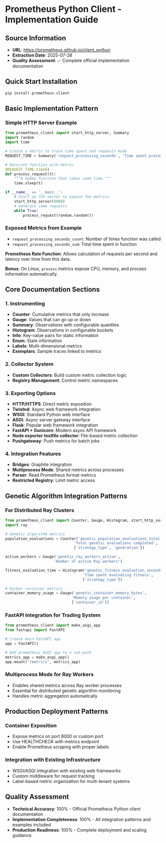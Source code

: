 # Prometheus Python Client - Implementation Guide

## Source Information
- **URL**: https://prometheus.github.io/client_python
- **Extraction Date**: 2025-07-28
- **Quality Assessment**: ✅ Complete official implementation documentation

## Quick Start Installation

```bash
pip install prometheus-client
```

## Basic Implementation Pattern

### Simple HTTP Server Example
```python
from prometheus_client import start_http_server, Summary
import random
import time

# Create a metric to track time spent and requests made
REQUEST_TIME = Summary('request_processing_seconds', 'Time spent processing request')

# Decorate function with metric
@REQUEST_TIME.time()
def process_request(t):
    """A dummy function that takes some time."""
    time.sleep(t)

if __name__ == '__main__':
    # Start up the server to expose the metrics
    start_http_server(8000)
    # Generate some requests
    while True:
        process_request(random.random())
```

### Exposed Metrics from Example
- `request_processing_seconds_count`: Number of times function was called
- `request_processing_seconds_sum`: Total time spent in function

**Prometheus Rate Function**: Allows calculation of requests per second and latency over time from this data.

**Bonus**: On Linux, `process` metrics expose CPU, memory, and process information automatically.

## Core Documentation Sections

### 1. Instrumenting
- **Counter**: Cumulative metrics that only increase
- **Gauge**: Values that can go up or down
- **Summary**: Observations with configurable quantiles
- **Histogram**: Observations in configurable buckets
- **Info**: Key-value pairs for static information
- **Enum**: State information
- **Labels**: Multi-dimensional metrics
- **Exemplars**: Sample traces linked to metrics

### 2. Collector System
- **Custom Collectors**: Build custom metric collection logic
- **Registry Management**: Control metric namespaces

### 3. Exporting Options
- **HTTP/HTTPS**: Direct metric exposition
- **Twisted**: Async web framework integration
- **WSGI**: Standard Python web interface
- **ASGI**: Async server gateway interface
- **Flask**: Popular web framework integration
- **FastAPI + Gunicorn**: Modern async API framework
- **Node exporter textfile collector**: File-based metric collection
- **Pushgateway**: Push metrics for batch jobs

### 4. Integration Features
- **Bridges**: Graphite integration
- **Multiprocess Mode**: Shared metrics across processes
- **Parser**: Read Prometheus format metrics
- **Restricted Registry**: Limit metric access

## Genetic Algorithm Integration Patterns

### For Distributed Ray Clusters
```python
from prometheus_client import Counter, Gauge, Histogram, start_http_server
import ray

# Genetic algorithm metrics
population_evaluations = Counter('genetic_population_evaluations_total', 
                               'Total genetic evaluations completed', 
                               ['strategy_type', 'generation'])

active_workers = Gauge('genetic_ray_workers_active', 
                      'Number of active Ray workers')

fitness_evaluation_time = Histogram('genetic_fitness_evaluation_seconds',
                                   'Time spent evaluating fitness',
                                   ['strategy_type'])

# Docker container metrics
container_memory_usage = Gauge('genetic_container_memory_bytes',
                              'Memory usage per container',
                              ['container_id'])
```

### FastAPI Integration for Trading System
```python
from prometheus_client import make_asgi_app
from fastapi import FastAPI

# Create main FastAPI app
app = FastAPI()

# Add prometheus ASGI app to a sub-path
metrics_app = make_asgi_app()
app.mount("/metrics", metrics_app)
```

### Multiprocess Mode for Ray Workers
- Enables shared metrics across Ray worker processes
- Essential for distributed genetic algorithm monitoring
- Handles metric aggregation automatically

## Production Deployment Patterns

### Container Exposition
- Expose metrics on port 8000 or custom port
- Use HEALTHCHECK with metrics endpoint
- Enable Prometheus scraping with proper labels

### Integration with Existing Infrastructure
- WSGI/ASGI integration with existing web frameworks
- Custom middleware for request tracking
- Label-based metric organization for multi-tenant systems

## Quality Assessment
- **Technical Accuracy**: 100% - Official Prometheus Python client documentation
- **Implementation Completeness**: 100% - All integration patterns and examples included
- **Production Readiness**: 100% - Complete deployment and scaling guidance